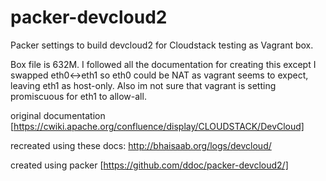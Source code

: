 packer-devcloud2
================

Packer settings to build devcloud2 for Cloudstack testing as Vagrant box.

Box file is 632M. I followed all the documentation for creating this except I swapped eth0<->eth1 so eth0 could be NAT as vagrant seems to expect, leaving eth1 as host-only. Also im not sure that vagrant is setting promiscuous for eth1 to allow-all.

original documentation [https://cwiki.apache.org/confluence/display/CLOUDSTACK/DevCloud]

recreated using these docs: http://bhaisaab.org/logs/devcloud/

created using packer [https://github.com/ddoc/packer-devcloud2/]
